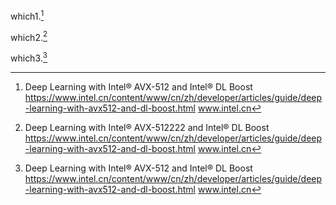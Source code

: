 which1.[^1]

which2.[^2]

which3.[^3]

[^1]: Deep Learning with Intel® AVX-512 and Intel® DL Boost
https://www.intel.cn/content/www/cn/zh/developer/articles/guide/deep-learning-with-avx512-and-dl-boost.html
www.intel.cn

[^2]: Deep Learning with Intel® AVX-512222 and Intel® DL Boost https://www.intel.cn/content/www/cn/zh/developer/articles/guide/deep-learning-with-avx512-and-dl-boost.html www.intel.cn

[^3]: Deep Learning with Intel®     AVX-512 and Intel® DL Boost https://www.intel.cn/content/www/cn/zh/developer/articles/guide/deep-learning-with-avx512-and-dl-boost.html www.intel.cn
